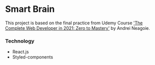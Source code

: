 # Smart Brain

This project is based on the final practice from Udemy Course ['The Complete Web Developer in 2021: Zero to Mastery']('https://www.udemy.com/course/the-complete-web-developer-zero-to-mastery/') by Andrei Neagoie.

### Technology

- React.js
- Styled-components
